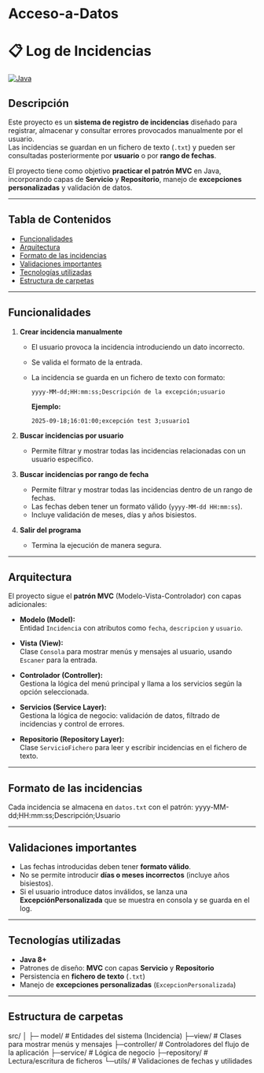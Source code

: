 # Acceso-a-Datos
# 📋 Log de Incidencias

[![Java](https://img.shields.io/badge/Java-8+-blue)](https://www.java.com/)

## Descripción

Este proyecto es un **sistema de registro de incidencias** diseñado para registrar, almacenar y consultar errores provocados manualmente por el usuario.  
Las incidencias se guardan en un fichero de texto (`.txt`) y pueden ser consultadas posteriormente por **usuario** o por **rango de fechas**.

El proyecto tiene como objetivo **practicar el patrón MVC** en Java, incorporando capas de **Servicio** y **Repositorio**, manejo de **excepciones personalizadas** y validación de datos.

---

## Tabla de Contenidos

- [Funcionalidades](#funcionalidades)  
- [Arquitectura](#arquitectura)  
- [Formato de las incidencias](#formato-de-las-incidencias)
- [Validaciones importantes](#validaciones-importantes)  
- [Tecnologías utilizadas](#tecnologías-utilizadas)  
- [Estructura de carpetas](#estructura-de-carpetas)    


---

## Funcionalidades

1. **Crear incidencia manualmente**
   - El usuario provoca la incidencia introduciendo un dato incorrecto.
   - Se valida el formato de la entrada.
   - La incidencia se guarda en un fichero de texto con formato:

     ```
     yyyy-MM-dd;HH:mm:ss;Descripción de la excepción;usuario
     ```

     **Ejemplo:**

     ```
     2025-09-18;16:01:00;excepción test 3;usuario1
     ```

2. **Buscar incidencias por usuario**
   - Permite filtrar y mostrar todas las incidencias relacionadas con un usuario específico.

3. **Buscar incidencias por rango de fecha**
   - Permite filtrar y mostrar todas las incidencias dentro de un rango de fechas.
   - Las fechas deben tener un formato válido (`yyyy-MM-dd HH:mm:ss`).
   - Incluye validación de meses, días y años bisiestos.

4. **Salir del programa**
   - Termina la ejecución de manera segura.

---

## Arquitectura

El proyecto sigue el **patrón MVC** (Modelo-Vista-Controlador) con capas adicionales:

- **Modelo (Model):**  
  Entidad `Incidencia` con atributos como `fecha`, `descripcion` y `usuario`.

- **Vista (View):**  
  Clase `Consola` para mostrar menús y mensajes al usuario, usando `Escaner` para la entrada.

- **Controlador (Controller):**  
  Gestiona la lógica del menú principal y llama a los servicios según la opción seleccionada.

- **Servicios (Service Layer):**  
  Gestiona la lógica de negocio: validación de datos, filtrado de incidencias y control de errores.

- **Repositorio (Repository Layer):**  
  Clase `ServicioFichero` para leer y escribir incidencias en el fichero de texto.

---

## Formato de las incidencias

Cada incidencia se almacena en `datos.txt` con el patrón:
yyyy-MM-dd;HH:mm:ss;Descripción;Usuario


---

## Validaciones importantes

- Las fechas introducidas deben tener **formato válido**.  
- No se permite introducir **días o meses incorrectos** (incluye años bisiestos).  
- Si el usuario introduce datos inválidos, se lanza una **ExcepciónPersonalizada** que se muestra en consola y se guarda en el log.

---

## Tecnologías utilizadas

- **Java 8+**  
- Patrones de diseño: **MVC** con capas **Servicio** y **Repositorio**  
- Persistencia en **fichero de texto** (`.txt`)  
- Manejo de **excepciones personalizadas** (`ExcepcionPersonalizada`)  

---

## Estructura de carpetas

src/
│
├─ model/ # Entidades del sistema (Incidencia)
├─view/ # Clases para mostrar menús y mensajes
├─controller/ # Controladores del flujo de la aplicación
├─service/ # Lógica de negocio
├─repository/ # Lectura/escritura de ficheros
└─utils/ # Validaciones de fechas y utilidades




